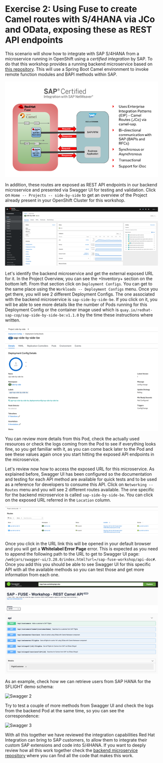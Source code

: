 # Exercise 2: Using Fuse to create Camel routes with S/4HANA via JCo and OData, exposing these as REST API endpoints

This scenario will show how to integrate with SAP S/4HANA from a microservice running in OpenShift using a *certified integration* by SAP. To do that this workshop provides a running backend microservice based on [this repository](https://github.com/redhat-sap/sap-side-by-side-be). This will use a Spring Boot Camel environment to invoke remote function modules and BAPI methods within SAP.

![SAP certified integration](images/sap_certified_integration.png)

In addition, these routes are exposed as REST API endpoints in our backend microservice and presented via Swagger UI for testing and validation. Click on `Home -- Projects -- side-by-side` to get an overview of the Project already present in your OpenShift Cluster for this workshop.

![Project side](images/project_side.png)

Let's identify the backend microservice and get the external exposed URL for it. In the Project Overview, you can see the +Inventory+ section on the bottom left. From that section click on `Deployment Configs`. You can get to the same place using the `Workloads -- Deployment Configs` menu. Once you get there, you will see 2 different Deployment Configs. The one associated with the backend microservice is `sap-side-by-side-be`. If you click on it, you will be able to see more details like the number of Pods running for this Deployment Config or the container image used which is `quay.io/redhat-sap-cop/sap-side-by-side-be:v1.1.0` by the time these instructions where written.

![DC side](images/dc_be_01.png)

You can review more details from this Pod, check the actually used resources or check the logs coming from the Pod to see if everything looks fine, so you get familiar with it, as you can come back later to the Pod and see these values again once you start hitting the exposed API endpoints in the microservice.

Let's review now how to access the exposed URL for this microservice. As explained before, Swagger UI has been configured so the documentation and testing for each API method are available for quick tests and to be used as a reference for developers to consume this API. Click on `Networking -- Routes` menu and you will see 2 different routes available. The one specific for the backend microservice is called `sap-side-by-side-be`. You can click on the exposed URL referred in the `Location` column.

![Route side](images/route_be.png)

Once you click in the URL link this will be opened in your default browser and you will get a **Whitelabel Error Page** error. This is expected as you need to append the following path to the URL to get to Swagger UI page: `/webjars/swagger-ui/3.28.0/index.html?url=/sap-fuse-workshop/api-doc#`. Once you add this you should be able to see Swagger UI for this specific API with all the available methods so you can test those and get more information from each one.

![Swagger 1](images/swagger_01.png)

As an example, check how we can retrieve users from SAP HANA for the SFLIGHT demo schema:

![Swagger 2](images/swagger_02.gif)

Try to test a couple of more methods from Swagger UI and check the logs from the backend Pod at the same time, so you can see the correspondence:

![Swagger 3](images/swagger_03.gif)

With all this together we have reviewed the integration capabilities Red Hat Integration can bring to SAP customers, to allow them to integrate their custom SAP extensions and code into S/4HANA. If you want to deeply review how all this work together check the [backend microservice repository](https://github.com/redhat-sap/sap-side-by-side-be) where you can find all the code that makes this work.